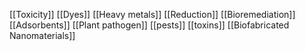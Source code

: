 [[Toxicity]]
[[Dyes]]
[[Heavy metals]]
[[Reduction]]
[[Bioremediation]]
[[Adsorbents]]
[[Plant pathogen]]
[[pests]]
[[toxins]]
[[Biofabricated Nanomaterials]]
